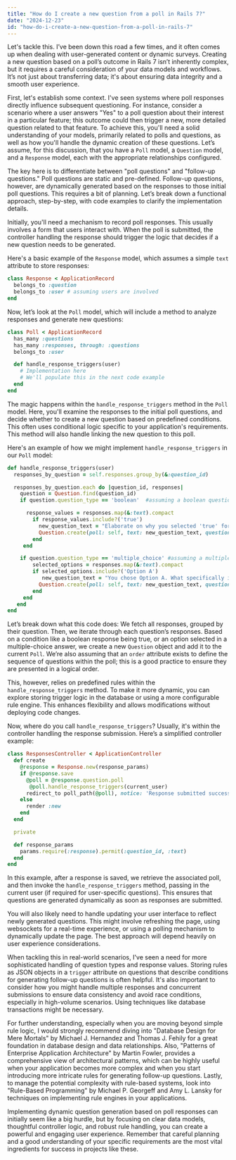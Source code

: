 ```yaml
---
title: "How do I create a new question from a poll in Rails 7?"
date: "2024-12-23"
id: "how-do-i-create-a-new-question-from-a-poll-in-rails-7"
---
```


Let's tackle this. I’ve been down this road a few times, and it often comes up when dealing with user-generated content or dynamic surveys. Creating a new question based on a poll’s outcome in Rails 7 isn’t inherently complex, but it requires a careful consideration of your data models and workflows. It’s not just about transferring data; it's about ensuring data integrity and a smooth user experience.

First, let's establish some context. I've seen systems where poll responses directly influence subsequent questioning. For instance, consider a scenario where a user answers "Yes" to a poll question about their interest in a particular feature; this outcome could then trigger a new, more detailed question related to that feature. To achieve this, you'll need a solid understanding of your models, primarily related to polls and questions, as well as how you'll handle the dynamic creation of these questions. Let’s assume, for this discussion, that you have a `Poll` model, a `Question` model, and a `Response` model, each with the appropriate relationships configured.

The key here is to differentiate between "poll questions" and "follow-up questions." Poll questions are static and pre-defined. Follow-up questions, however, are dynamically generated based on the responses to those initial poll questions. This requires a bit of planning. Let’s break down a functional approach, step-by-step, with code examples to clarify the implementation details.

Initially, you'll need a mechanism to record poll responses. This usually involves a form that users interact with. When the poll is submitted, the controller handling the response should trigger the logic that decides if a new question needs to be generated.

Here's a basic example of the `Response` model, which assumes a simple `text` attribute to store responses:

```ruby
class Response < ApplicationRecord
  belongs_to :question
  belongs_to :user # assuming users are involved
end
```

Now, let’s look at the `Poll` model, which will include a method to analyze responses and generate new questions:

```ruby
class Poll < ApplicationRecord
  has_many :questions
  has_many :responses, through: :questions
  belongs_to :user

  def handle_response_triggers(user)
    # Implementation here
    # We'll populate this in the next code example
  end
end
```

The magic happens within the `handle_response_triggers` method in the `Poll` model. Here, you'll examine the responses to the initial poll questions, and decide whether to create a new question based on predefined conditions. This often uses conditional logic specific to your application's requirements. This method will also handle linking the new question to this poll.

Here's an example of how we might implement `handle_response_triggers` in our `Poll` model:

```ruby
def handle_response_triggers(user)
  responses_by_question = self.responses.group_by(&:question_id)

  responses_by_question.each do |question_id, responses|
    question = Question.find(question_id)
    if question.question_type == 'boolean'  #assuming a boolean question type

      response_values = responses.map(&:text).compact
        if response_values.include?('true')
          new_question_text = "Elaborate on why you selected 'true' for: #{question.text}"
          Question.create(poll: self, text: new_question_text, question_type: 'text', order: self.questions.maximum(:order).to_i + 1)
        end
     end

    if question.question_type == 'multiple_choice' #assuming a multiple choice question type
        selected_options = responses.map(&:text).compact
        if selected_options.include?('Option A')
           new_question_text = "You chose Option A. What specifically interested you in it?"
          Question.create(poll: self, text: new_question_text, question_type: 'text', order: self.questions.maximum(:order).to_i + 1)
        end
     end
   end
end

```

Let’s break down what this code does: We fetch all responses, grouped by their question. Then, we iterate through each question’s responses. Based on a condition like a boolean response being true, or an option selected in a multiple-choice answer, we create a new `Question` object and add it to the current `Poll`. We’re also assuming that an `order` attribute exists to define the sequence of questions within the poll; this is a good practice to ensure they are presented in a logical order.

This, however, relies on predefined rules within the `handle_response_triggers` method. To make it more dynamic, you can explore storing trigger logic in the database or using a more configurable rule engine. This enhances flexibility and allows modifications without deploying code changes.

Now, where do you call `handle_response_triggers`? Usually, it's within the controller handling the response submission. Here’s a simplified controller example:

```ruby
class ResponsesController < ApplicationController
  def create
    @response = Response.new(response_params)
    if @response.save
      @poll = @response.question.poll
       @poll.handle_response_triggers(current_user)
      redirect_to poll_path(@poll), notice: 'Response submitted successfully.'
    else
      render :new
    end
  end

  private

  def response_params
    params.require(:response).permit(:question_id, :text)
  end
end
```

In this example, after a response is saved, we retrieve the associated poll, and then invoke the `handle_response_triggers` method, passing in the current user (if required for user-specific questions). This ensures that questions are generated dynamically as soon as responses are submitted.

You will also likely need to handle updating your user interface to reflect newly generated questions. This might involve refreshing the page, using websockets for a real-time experience, or using a polling mechanism to dynamically update the page. The best approach will depend heavily on user experience considerations.

When tackling this in real-world scenarios, I've seen a need for more sophisticated handling of question types and response values. Storing rules as JSON objects in a `trigger` attribute on questions that describe conditions for generating follow-up questions is often helpful. It's also important to consider how you might handle multiple responses and concurrent submissions to ensure data consistency and avoid race conditions, especially in high-volume scenarios. Using techniques like database transactions might be necessary.

For further understanding, especially when you are moving beyond simple rule logic, I would strongly recommend diving into "Database Design for Mere Mortals" by Michael J. Hernandez and Thomas J. Fehily for a great foundation in database design and data relationships. Also, "Patterns of Enterprise Application Architecture" by Martin Fowler, provides a comprehensive view of architectural patterns, which can be highly useful when your application becomes more complex and when you start introducing more intricate rules for generating follow-up questions. Lastly, to manage the potential complexity with rule-based systems, look into "Rule-Based Programming" by Michael P. Georgeff and Amy L. Lansky for techniques on implementing rule engines in your applications.

Implementing dynamic question generation based on poll responses can initially seem like a big hurdle, but by focusing on clear data models, thoughtful controller logic, and robust rule handling, you can create a powerful and engaging user experience. Remember that careful planning and a good understanding of your specific requirements are the most vital ingredients for success in projects like these.

